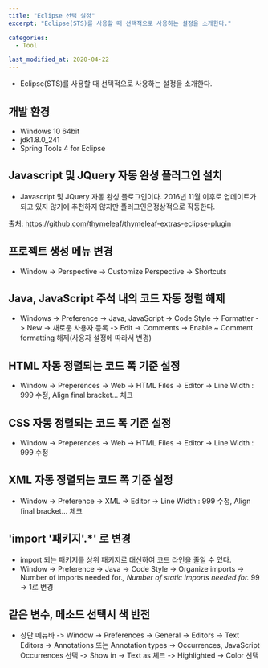 ```yaml
---
title: "Eclipse 선택 설정"
excerpt: "Eclipse(STS)를 사용할 때 선택적으로 사용하는 설정을 소개한다."

categories:
  - Tool

last_modified_at: 2020-04-22
---
```

- Eclipse(STS)를 사용할 때 선택적으로 사용하는 설정을 소개한다.



## 개발 환경
- Windows 10 64bit
- jdk1.8.0_241
- Spring Tools 4 for Eclipse



## Javascript 및 JQuery 자동 완성 플러그인 설치
- Javascript 및 JQuery 자동 완성 플로그인이다. 2016년 11월 이후로 업데이트가 되고 있지 않기에 추천하지 않지만 플러그인은정상적으로 작동한다.

출처: <https://github.com/thymeleaf/thymeleaf-extras-eclipse-plugin>



## 프로젝트 생성 메뉴 변경
- Window -> Perspective -> Customize Perspective -> Shortcuts



## Java, JavaScript 주석 내의 코드 자동 정렬 해제
- Windows ->  Preference -> Java, JavaScript -> Code Style -> Formatter -> New -> 새로운 사용자 등록 -> Edit -> Comments -> Enable ~ Comment formatting 해제(사용자 설정에 따라서 변경)



## HTML 자동 정렬되는 코드 폭 기준 설정
- Window -> Preperences -> Web -> HTML Files -> Editor -> Line Width : 999 수정, Align final bracket… 체크



## CSS 자동 정렬되는 코드 폭 기준 설정
- Window -> Preperences -> Web -> HTML Files -> Editor -> Line Width : 999 수정



## XML 자동 정렬되는 코드 폭 기준 설정
- Window -> Preference -> XML -> Editor -> Line Width : 999 수정, Align final bracket... 체크



## 'import '패키지'.*' 로 변경
- import 되는 패키지를 상위 패키지로 대신하여 코드 라인을 줄일 수 있다.
- Window -> Preference -> Java -> Code Style -> Organize imports -> Number of imports needed for.*, Number of static imports needed for.* 99 -> 1로 변경



## 같은 변수, 메소드 선택시 색 반전
- 상단 메뉴바 -> Window -> Preferences -> General -> Editors -> Text Editors -> Annotations 또는 Annotation types -> Occurrences, JavaScript Occurrences 선택 -> Show in -> Text as 체크 ->  Highlighted -> Color 선택
